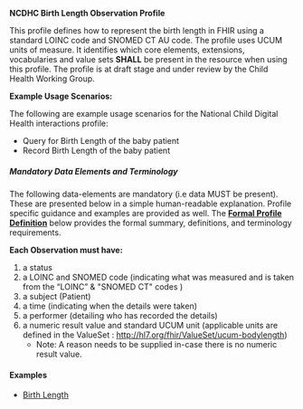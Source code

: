 **NCDHC Birth Length Observation Profile**

This profile defines how to represent the birth length in FHIR using a standard LOINC code and SNOMED CT AU code. The profile uses UCUM units of measure. It identifies which core elements, extensions, vocabularies and value sets **SHALL** be present in the resource when using this profile. 
The profile is at draft stage and under review by the Child Health Working Group. 

**Example Usage Scenarios:**

The following are example usage scenarios for the National Child Digital Health interactions
profile:

-   Query for Birth Length of the baby patient
-   Record Birth Length of the baby patient

##### Mandatory Data Elements and Terminology


The following data-elements are mandatory (i.e data MUST be present). These are presented below in a simple human-readable explanation. Profile specific guidance and examples are provided as well. The [**Formal Profile Definition**](#profile) below provides the formal summary, definitions, and  terminology requirements.  

**Each Observation must have:**

1.  a status  
1.  a LOINC and SNOMED code (indicating what was measured and is taken from the “LOINC” &  "SNOMED CT" codes )
1.  a subject (Patient)
1.  a time (indicating when the details were taken)
1.	a performer (detailing who has recorded the details)
1.  a numeric result value and standard UCUM unit (applicable units are defined in the ValueSet : http://hl7.org/fhir/ValueSet/ucum-bodylength)
    -   Note: A reason needs to be supplied in-case there is no numeric result value.

#### Examples

- [Birth Length](ncdhc-observation-birth-length-example.html)



[extensible]: http://hl7.org/fhir/terminologies.html#extensible
[General Guidance Section]: definitions.html
